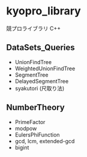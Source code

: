 # kyopro_library
競プロライブラリ C++

## DataSets_Queries
- UnionFindTree
- WeightedUnionFindTree
- SegmentTree
- DelayedSegmentTree
- syakutori (尺取り法)


## NumberTheory
- PrimeFactor
- modpow
- EulersPhiFunction
- gcd, lcm, extended-gcd
- bigint